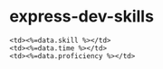 # express-dev-skills

    <td><%=data.skill %></td>
    <td><%=data.time %></td>
    <td><%=data.proficiency %></td>
